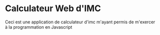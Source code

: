 # Calculateur Web d'IMC
Ceci est une application de calculateur d'imc m'ayant permis de m'exercer à la programmation en Javascript